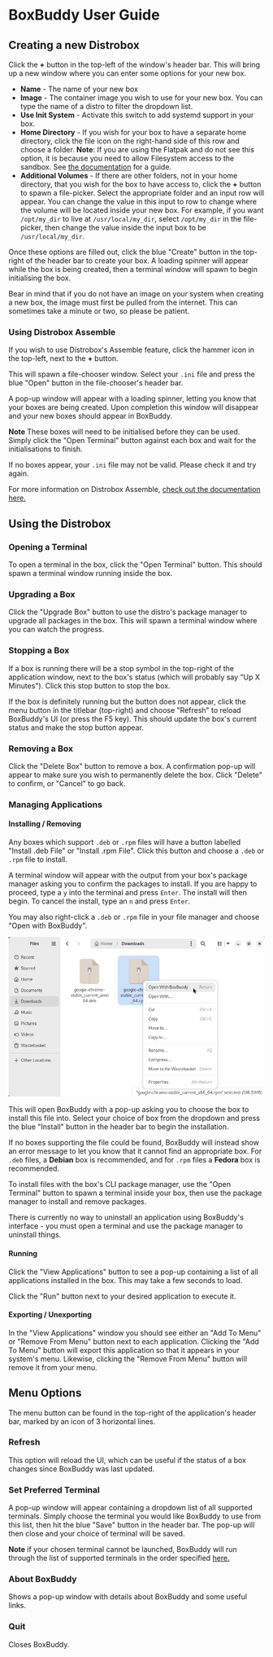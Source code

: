# BoxBuddy User Guide

## Creating a new Distrobox

Click the **+** button in the top-left of the window's header bar. This will bring up a new window where you can enter some options for your new box.

- **Name** - The name of your new box
- **Image** - The container image you wish to use for your new box. You can type the name of a distro to filter the dropdown list.
- **Use Init System** - Activate this switch to add systemd support in your box.
- **Home Directory** - If you wish for your box to have a separate home directory, click the file icon on the right-hand side of this row and choose a folder. **Note**: If you are using the Flatpak and do not see this option, it is because you need to allow Filesystem access to the sandbox. See [the documentation](/BoxBuddyRS/tips) for a guide.
- **Additional Volumes** - If there are other folders, not in your home directory, that you wish for the box to have access to, click the **+** button to spawn a file-picker. Select the appropriate folder and an input row will appear. You can change the value in this input to row to change where the volume will be located
inside your new box. For example, if you want `/opt/my_dir` to live at `/usr/local/my_dir`, select `/opt/my_dir` in the file-picker, then change the value inside the input box to be `/usr/local/my_dir`.

Once these options are filled out, click the blue "Create" button in the top-right of the header bar to create your box. A loading spinner will appear while the box is being created, then a terminal window will spawn to begin initialising the box.

Bear in mind that if you do not have an image on your system when creating a new box, the image must first be pulled from the internet. This can sometimes take a minute or two, so please be patient.

### Using Distrobox Assemble
If you wish to use Distrobox's Assemble feature, click the hammer icon in the top-left, next to the **+** button. 

This will spawn a file-chooser window. Select your `.ini` file and press the blue "Open" button in the file-chooser's header bar.

A pop-up window will appear with a loading spinner, letting you know that your boxes are being created. Upon completion this window will disappear and your new boxes should appear in BoxBuddy. 

**Note** These boxes will need to be initialised before they can be used. Simply click the "Open Terminal" button against each box and wait for the initialisations to finish.

If no boxes appear, your `.ini` file may not be valid. Please check it and try again.

For more information on Distrobox Assemble, [check out the documentation here.](https://distrobox.it/usage/distrobox-assemble/)

## Using the Distrobox

### Opening a Terminal
To open a terminal in the box, click the "Open Terminal" button. This should spawn a terminal window running inside the box.

### Upgrading a Box
Click the "Upgrade Box" button to use the distro's package manager to upgrade all packages in the box. This will spawn a terminal window where you can watch the progress.

### Stopping a Box
If a box is running there will be a stop symbol in the top-right of the application window, next to the box's status (which will probably say "Up X Minutes"). Click this stop button to stop the box.

If the box is definitely running but the button does not appear, click the menu button in the titlebar (top-right) and choose "Refresh" to reload BoxBuddy's UI (or press the F5 key). This should update the box's current status and make the stop button appear.

### Removing a Box
Click the "Delete Box" button to remove a box. A confirmation pop-up will appear to make sure you wish to permanently delete the box. Click "Delete" to confirm, or "Cancel" to go back.

### Managing Applications

#### Installing / Removing
Any boxes which support `.deb` or `.rpm` files will have a button labelled "Install .deb File" or "Install .rpm File". Click this button and choose a `.deb` or `.rpm` file to install.

A terminal window will appear with the output from your box's package manager asking you to confirm the packages to install. If you are happy to proceed, type a `y` into the terminal and press `Enter`. The install will then begin. To cancel the install, type an `n` and press `Enter`.

You may also right-click a `.deb` or `.rpm` file in your file manager and choose "Open with BoxBuddy". 

![Nautilus right-click menu](nautilus-right-click.png)

This will open BoxBuddy with a pop-up asking you to choose the box to install this file into. Select your choice of box from the dropdown and press the blue "Install" button in the header bar to begin the installation.

If no boxes supporting the file could be found, BoxBuddy will instead show an error message to let you know that it cannot find an appropriate box. For `.deb` files, a **Debian** box is recommended, and for `.rpm` files a **Fedora** box is recommended.

To install files with the box's CLI package manager, use the "Open Terminal" button to spawn a terminal inside your box, then use the package manager to install and remove packages.

There is currently no way to uninstall an application using BoxBuddy's interface - you must open a terminal and use the package manager to uninstall things.

#### Running
Click the "View Applications" button to see a pop-up containing a list of all applications installed in the box. This may take a few seconds to load. 

Click the "Run" button next to your desired application to execute it.

#### Exporting / Unexporting
In the "View Applications" window you should see either an "Add To Menu" or "Remove From Menu" button next to each application. Clicking the "Add To Menu" button will export this application so that it appears in your system's menu. Likewise, clicking the "Remove From Menu" button will remove it from your menu.


## Menu Options
The menu button can be found in the top-right of the application's header bar, marked by an icon of 3 horizontal lines.

### Refresh
This option will reload the UI, which can be useful if the status of a box changes since BoxBuddy was last updated.


### Set Preferred Terminal
 A pop-up window will appear containing a dropdown list of all supported terminals. Simply choose the terminal you would like BoxBuddy to use from this list, then hit the blue "Save" button in the header bar. The pop-up will then close and your choice of terminal will be saved.

**Note** if your chosen terminal cannot be launched, BoxBuddy will run through the list of supported terminals in the order specified [here.](/BoxBuddy/faqs#what-terminals-are-supported)

### About BoxBuddy
Shows a pop-up window with details about BoxBuddy and some useful links.

### Quit
Closes BoxBuddy.